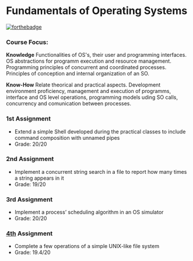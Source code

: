 # Fundamentals of Operating Systems

[![forthebadge](https://forthebadge.com/images/badges/made-with-c.svg)](https://forthebadge.com)

### Course Focus:

**Knowledge**
  Functionalities of OS's, their user and programming interfaces.
  OS abstractions for programm execution and resource management.
  Programming principles of concurrent and coordinated processes.
  Principles of conception and internal organization of an SO.

**Know-How**
  Relate theorical and practical aspects.
  Development environment proficiency, management and execution of programms, interface and OS level operations, programming models uding SO calls, concurrency and comunication between processes.

### 1st Assignment
* Extend a simple Shell developed during the practical classes to include command composition with unnamed pipes
* Grade: 20/20

### 2nd Assignment
* Implement a concurrent string search in a file to report how many times a string appears in it
* Grade: 19/20

### 3rd Assignment 
* Implement a process’ scheduling algorithm in an OS simulator
* Grade: 20/20

### [4th](fs_project.c) Assignment
* Complete a few operations of a simple UNIX-like file system
* Grade: 19.4/20